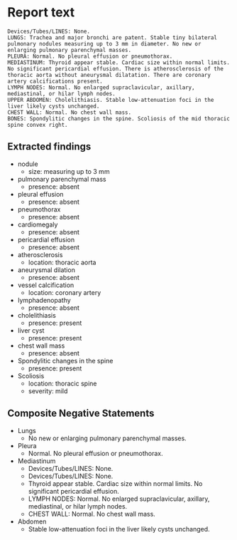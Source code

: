 # Report text

```text
Devices/Tubes/LINES: None.
LUNGS: Trachea and major bronchi are patent. Stable tiny bilateral pulmonary nodules measuring up to 3 mm in diameter. No new or enlarging pulmonary parenchymal masses.
PLEURA: Normal. No pleural effusion or pneumothorax.
MEDIASTINUM: Thyroid appear stable. Cardiac size within normal limits. No significant pericardial effusion. There is atherosclerosis of the thoracic aorta without aneurysmal dilatation. There are coronary artery calcifications present.
LYMPH NODES: Normal. No enlarged supraclavicular, axillary, mediastinal, or hilar lymph nodes.
UPPER ABDOMEN: Cholelithiasis. Stable low-attenuation foci in the liver likely cysts unchanged.
CHEST WALL: Normal. No chest wall mass.
BONES: Spondylitic changes in the spine. Scoliosis of the mid thoracic spine convex right.
```

## Extracted findings

- nodule
  - size: measuring up to 3 mm
- pulmonary parenchymal mass
  - presence: absent
- pleural effusion
  - presence: absent
- pneumothorax
  - presence: absent
- cardiomegaly
  - presence: absent
- pericardial effusion
  - presence: absent
- atherosclerosis
  - location: thoracic aorta
- aneurysmal dilation
  - presence: absent
- vessel calcification
  - location: coronary artery
- lymphadenopathy
  - presence: absent
- cholelithiasis
  - presence: present
- liver cyst
  - presence: present
- chest wall mass
  - presence: absent
- Spondylitic changes in the spine
  - presence: present
- Scoliosis
  - location: thoracic spine
  - severity: mild

## Composite Negative Statements

- Lungs
  - No new or enlarging pulmonary parenchymal masses.
- Pleura
  - Normal. No pleural effusion or pneumothorax.
- Mediastinum
  - Devices/Tubes/LINES: None.
  - Devices/Tubes/LINES: None.
  - Thyroid appear stable. Cardiac size within normal limits. No significant pericardial effusion.
  - LYMPH NODES: Normal. No enlarged supraclavicular, axillary, mediastinal, or hilar lymph nodes.
  - CHEST WALL: Normal. No chest wall mass.
- Abdomen
  - Stable low-attenuation foci in the liver likely cysts unchanged.
